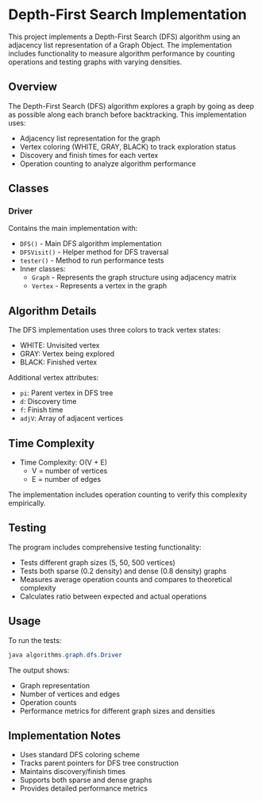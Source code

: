 # Depth-First Search Implementation

This project implements a Depth-First Search (DFS) algorithm using an adjacency list representation of a Graph Object. The implementation includes functionality to measure algorithm performance by counting operations and testing graphs with varying densities.

## Overview

The Depth-First Search (DFS) algorithm explores a graph by going as deep as possible along each branch before backtracking. This implementation uses:

- Adjacency list representation for the graph
- Vertex coloring (WHITE, GRAY, BLACK) to track exploration status
- Discovery and finish times for each vertex
- Operation counting to analyze algorithm performance

## Classes

### Driver

Contains the main implementation with:

- `DFS()` - Main DFS algorithm implementation
- `DFSVisit()` - Helper method for DFS traversal
- `tester()` - Method to run performance tests
- Inner classes:
  - `Graph` - Represents the graph structure using adjacency matrix
  - `Vertex` - Represents a vertex in the graph

## Algorithm Details

The DFS implementation uses three colors to track vertex states:

- WHITE: Unvisited vertex
- GRAY: Vertex being explored
- BLACK: Finished vertex

Additional vertex attributes:

- `pi`: Parent vertex in DFS tree
- `d`: Discovery time
- `f`: Finish time
- `adjV`: Array of adjacent vertices

## Time Complexity

- Time Complexity: O(V + E)
  - V = number of vertices
  - E = number of edges

The implementation includes operation counting to verify this complexity empirically.

## Testing

The program includes comprehensive testing functionality:

- Tests different graph sizes (5, 50, 500 vertices)
- Tests both sparse (0.2 density) and dense (0.8 density) graphs
- Measures average operation counts and compares to theoretical complexity
- Calculates ratio between expected and actual operations

## Usage

To run the tests:

```java
java algorithms.graph.dfs.Driver
```

The output shows:

- Graph representation
- Number of vertices and edges
- Operation counts
- Performance metrics for different graph sizes and densities

## Implementation Notes

- Uses standard DFS coloring scheme
- Tracks parent pointers for DFS tree construction
- Maintains discovery/finish times
- Supports both sparse and dense graphs
- Provides detailed performance metrics
